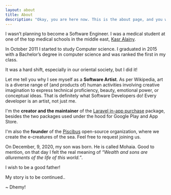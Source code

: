 ```yaml
---
layout: about
title: About
description: "Okay, you are here now. This is the about page, and you wanted to know more about the guy behind this space on the internet. Well, here you go."
---
```

I wasn’t planning to become a Software Engineer. I was a medical student at one of the top medical schools in the middle east,  [Kasr Alainy](https://en.wikipedia.org/wiki/Qasr_El_Eyni_Hospital).

In October 2011 I started to study Computer science. I graduated in 2015 with a Bachelor’s degree in computer science and was ranked the first in my class.

It was a hard shift, especially in our oriental society, but I did it!

Let me tell you why I see myself as a **Software Artist**. As per Wikipedia, art is a diverse range of (and products of) human activities involving creative imagination to express technical proficiency, beauty, emotional power, or conceptual ideas. That is definitely what Software Developers do! Every developer is an artist, not just me.

I'm the **creator and the maintainer** of the [Laravel in-app purchase](https://imdhemy.com/laravel-iap-docs/) package, besides the two packages used under the hood for Google Play and App Store.

I'm also the **founder** of the [Piscibus](https://github.com/piscibus) open-source organization, where we create the e-creatures of the sea. Feel free to request joining us.

On December, 9, 2020, my son was born. He is called Mohaia. Good to mention, on that day I felt the real meaning of _“Wealth and sons are allurements of the life of this world.”_.

I wish to be a good father!

My story is to be continued..

~ Dhemy!
